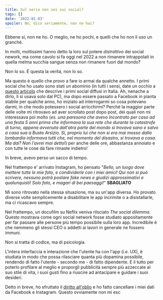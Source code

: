 ```yaml
---
title: Sul serio non sei sui social?
tags: []
date: '2022-01-03'
spoiler: No, dico seriamente, non ne hai?
---
```

Ebbene si, non ne ho.
O meglio, ne ho pochi, e quelli che ho non li uso un granch&eacute;.

In molti, moltissimi hanno detto la loro sul potere *distrattivo* dei social nework, ma come cavolo si fa oggi nel 2022 a non rimanere intrappolati in quella melma succhia sangue senza non rimanere fuori dal mondo?

Non lo so.
&Eacute; questa la verit&aacute;, non lo so.

Ma questo &egrave; quello che provo a fare io armai da qualche annetto.
I primi social che ho usato sono stati un abominio (in tutti i sensi, date un occhio a [questo articolo](https://www.lemacchinevolanti.it/approfondimenti/archeologia-dei-social-network) che descrive i primi social diffusi in Italia. Ah, nenache a dirlo, li si usava solo dal PC), ma dopo essere passato a Facebook in pianta stabile per qualche anno, ho iniziato ad interrogarmi so cosa potevano darmi, in che modo potessero i social arricchirmi? Perch&egrave; la maggior parte delle volte mi ritrovavo ad aver scrollato post dopo post, dei quali non mi interessava poi molto (*es. una paresona che avevo incontrato per caso ad una festa 5 anni prima che informava la sua rete che durante la catastrofe di turno, appena avvenuta dall'atra parte del mondo si trovava sano e salvo a casa sua a Busto Arsizio. Si, proprio lui che non si era mai mosso dalla lombardia informava tutti che, nel momento del disastro, si trovava a casa. Ma dai? Non l'avrei mai detto!*) per anche delle ore, abbastanza annoiato e con tutte le cose da fare rimaste indietro!

In breve, avevo perso un sacco di tempo.

Nel frattempo e' arrivato Instagram, ho pensato "*Bello, un luogo dove mettere tutte le mie foto, e condividerle con i miei amici! Qui non si pu&ograve; scrivere, nessuno potr&agrave; postare fake news e giudizi approssimativi e qualunquisti! Solo foto, e magari di bei paesaggi!*"
**SBAGLIATO**

Mi sono ritrovato nella stessa situazione, ma su un'app diversa.
Ho provato diverse volte semplicemente a disabilitare le app incrimite o a disistallarle, ma ci ricascavo sempre.

Nel frattempo, un docufilm su Neflix veniva rilsciato *The social dilemma*. Questo mostrava come ogni social network fosse studiato appositamente per far passare alle persone pi&ugrave; tempo possibile sulla loro app.
Incredibile &egrave; che nemmeno gli stessi CEO o addetti ai lavori in generale ne fossero immuni. 

Non si tratta di codice, ma di psicologia.

L'intera interfaccia e interazione che l'utente ha con l'app (*i.e.* UX), &egrave; studiata in modo che possa rilasciare quanta pi&ugrave; dopamina possibile, rendendo di fatto l'utente - secondo me - di fatto dipendente. E il tutto per poterlo profilare al meglio e proporgli pubblicit&agrave; sempre pi&ugrave; azzeccate al suo stile di vita, i suoi gusti fino a riuscire ad antacipare e guidare i suoi desideri.

Detto in breve, ho sfruttato il [diritto all'oblio](https://www.garanteprivacy.it/regolamentoue/oblio) e ho fatto cancellare i miei dati da Facebook e Instagram. Questo ovviamente non mi esc